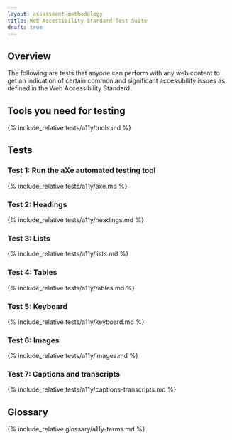 ```yaml
---
layout: assessment-methodology 
title: Web Accessibility Standard Test Suite 
draft: true 
---
```


<div class="details top" markdown="1">

## Overview

The following are tests that anyone can perform with any web content to get an indication of certain common and significant accessibility issues as defined in the Web Accessibility Standard.

</div>

<div class="details top" markdown="1">

## Tools you need for testing
{% include_relative tests/a11y/tools.md %}

</div>

<div class="details top" markdown="1">

## Tests

<div class="details test" markdown="1">

### Test 1: Run the aXe automated testing tool
{% include_relative tests/a11y/axe.md %}

</div>

<div class="details test" markdown="1">

### Test 2: Headings
{% include_relative tests/a11y/headings.md %}

</div>

<div class="details test" markdown="1">

### Test 3: Lists
{% include_relative tests/a11y/lists.md %}

</div>

<div class="details test" markdown="1">

### Test 4: Tables
{% include_relative tests/a11y/tables.md %}

</div>

<div class="details test" markdown="1">

### Test 5: Keyboard
{% include_relative tests/a11y/keyboard.md %}

</div>

<div class="details test" markdown="1">

### Test 6: Images
{% include_relative tests/a11y/images.md %}

</div>

<div class="details test" markdown="1">

### Test 7: Captions and transcripts
{% include_relative tests/a11y/captions-transcripts.md %}

</div>

</div>

<div class="details top" markdown="1">

## Glossary
{% include_relative glossary/a11y-terms.md %}

</div>

